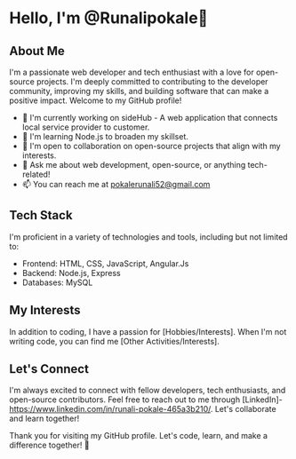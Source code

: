 # Hello, I'm @Runalipokale👋

## About Me

I'm a passionate web developer and tech enthusiast with a love for open-source projects. I'm deeply committed to contributing to the developer community, improving my skills, and building software that can make a positive impact. Welcome to my GitHub profile!

- 🔭 I'm currently working on sideHub - A web application that connects local service provider to customer.
- 🌱 I'm learning Node.js to broaden my skillset.
- 👯 I'm open to collaboration on open-source projects that align with my interests.
- 💬 Ask me about web development, open-source, or anything tech-related!
- 📫 You can reach me at pokalerunali52@gmail.com

## Tech Stack

I'm proficient in a variety of technologies and tools, including but not limited to:

- Frontend: HTML, CSS, JavaScript, Angular.Js
- Backend: Node.js, Express
- Databases: MySQL

## My Interests

In addition to coding, I have a passion for [Hobbies/Interests]. When I'm not writing code, you can find me [Other Activities/Interests].

## Let's Connect

I'm always excited to connect with fellow developers, tech enthusiasts, and open-source contributors. Feel free to reach out to me through [LinkedIn]- https://www.linkedin.com/in/runali-pokale-465a3b210/. Let's collaborate and learn together!

Thank you for visiting my GitHub profile. Let's code, learn, and make a difference together! 🚀
